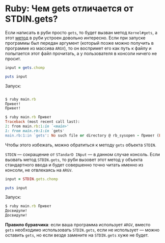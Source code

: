 # Ruby: Чем gets отличается от STDIN.gets?

Если написать в руби просто `gets`, то будет вызван метод `Kernel#gets`, а этот [метод](https://ruby-doc.org/core/Kernel.html#method-i-gets) в руби устроен довольно интересно. Если при запуске программы был передан аргумент (который позже можно получить в программе из массива `ARGV`), то он воспримет его как путь к файлу и попытается этот файл прочитать, а у пользователя в консоли ничего не просит.
```ruby
input = gets.chomp

puts input
```

Запуск:
```ruby

$ ruby main.rb
Привет!
Привет!

$ ruby main.rb Привет
Traceback (most recent call last):
2: from main.rb:1:in `<main>'
1: from main.rb:1:in `gets'
main.rb:1:in `gets': No such file or directory @ rb_sysopen - Привет (Errno::ENOENT)
```

Чтобы этого избежать, можно обратиться к методу `gets` объекта `STDIN`.

`STDIN` — сокращение от `STandarD INput` — в данном случае консоль. Если вызвать метод `STDIN.gets`, то руби вызовет этот метод у объекта стандартного ввода и будет совершенно точно читать именно из консоли, не отвлекаясь на `ARGV`.

```ruby
input = STDIN.gets.chomp

puts input
```

Запуск:

```ruby
$ ruby main.rb Привет
Досвидули!
Досвидули!
```

**Правило буравчика**: если ваша программа использует `ARGV`, вместо `gets` необходимо использовать `STDIN.gets`, если не использует — можно оставить `gets`, но если везде замените на `STDIN.gets` хуже не будет.
